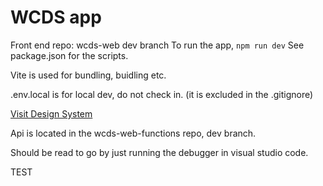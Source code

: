 # WCDS app

Front end
repo: wcds-web dev branch
To run the app, `npm run dev`
See package.json for the scripts.

Vite is used for bundling, buidling etc.

.env.local is for local dev, do not check in. (it is excluded in the .gitignore)

[Visit Design System](https://ui-components.alberta.ca)

Api is located in the wcds-web-functions repo, dev branch.

Should be read to go by just running the debugger in visual studio code.

TEST
